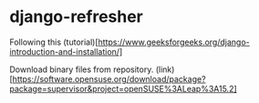 # django-refresher

Following this (tutorial)[https://www.geeksforgeeks.org/django-introduction-and-installation/]
 
Download binary files from repository. (link)[https://software.opensuse.org/download/package?package=supervisor&project=openSUSE%3ALeap%3A15.2]
